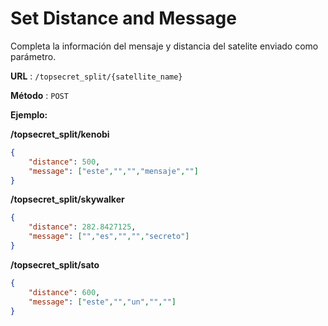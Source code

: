 # Set Distance and Message

Completa la información del mensaje y distancia del satelite enviado como parámetro.

**URL** : `/topsecret_split/{satellite_name}`

**Método** : `POST`

**Ejemplo:**

**/topsecret_split/kenobi**
```json
{
    "distance": 500, 
    "message": ["este","","","mensaje",""]
}
```

**/topsecret_split/skywalker**
```json
{
    "distance": 282.8427125, 
    "message": ["","es","","","secreto"]
}
```

**/topsecret_split/sato**
```json
{
    "distance": 600, 
    "message": ["este","","un","",""]
}
```

